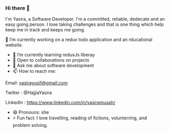 ### Hi there 👋 

I'm Yasira, a Software Developer. 
I'm a committed, reliable, dedecate and an easy going person.
I love taking challenges and that is one thing which help keep me in track and keeps me going.

🔭 I’m currently working on a redux todo application and an rducational website.
- 🌱 I’m currently learning reduxJs liberay
- 👯 Open to collaborations on projects
- 💬 Ask me about software development
- 📫 How to reach me:

Email: yasirayusif@gmail.com

 Twitter : @HajjiaYasira

LinkedIn : https://www.linkedin.com/in/yasiramusah/

- 😄 Pronouns: she
- ⚡ Fun fact: I love travelling, reading of fictions, volunterring, and problem solving. 


<!--
**yasiramus/yasiramus** is a ✨ _special_ ✨ repository because its `README.md` (this file) appears on your GitHub profile.

Here are some ideas to get you started:

- 🔭 I’m currently working on a todo application using react liberary
- 🌱 I’m currently learning redux
- 👯 I’m looking to collaborate on project
- 🤔 I’m looking for help with ...
- 💬 Ask me about ...
- 📫 How to reach me: yasirayusif@gmail.com
- 😄 Pronouns: she
- ⚡ Fun fact: I love travelling, reading of fictions, hangout and being me 
-->
